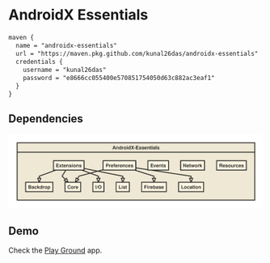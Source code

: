 # AndroidX Essentials
```
maven {
  name = "androidx-essentials"
  url = "https://maven.pkg.github.com/kunal26das/androidx-essentials"
  credentials {
    username = "kunal26das"
    password = "e8666cc055400e570851754050d63c882ac3eaf1"
  }
}
```
## Dependencies
![Dependencies](/androidx-essentials.svg)
## Demo
Check the [Play Ground](/app/src/main/java/androidx/essentials/playground) app.